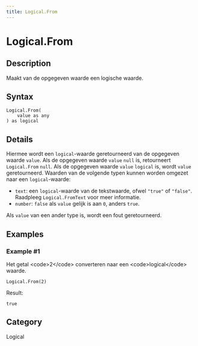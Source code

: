```yaml
---
title: Logical.From
---
```


# Logical.From


## Description

Maakt van de opgegeven waarde een logische waarde.


## Syntax

```powerquery
Logical.From(
    value as any
) as logical
```


## Details

Hiermee wordt een <code>logical</code>-waarde geretourneerd van de opgegeven waarde <code>value</code>. Als de opgegeven waarde <code>value</code> <code>null</code> is, retourneert <code>Logical.From</code> <code>null</code>. Als de opgegeven waarde <code>value</code> <code>logical</code> is, wordt <code>value</code> geretourneerd. Waarden van de volgende typen kunnen worden omgezet naar een <code>logical</code>-waarde: <ul> <li><code>text</code>: een <code>logical</code>-waarde van de tekstwaarde, ofwel <code>"true"</code> of <code>"false"</code>. Raadpleeg <code>Logical.FromText</code> voor meer informatie.</li> <li><code>number</code>: <code>false</code> als <code>value</code> gelijk is aan <code>0</code>, anders <code>true</code>.</li> </ul>Als <code>value</code> van een ander type is, wordt een fout geretourneerd.


## Examples

### Example #1 
Het getal &lt;code&gt;2&lt;/code&gt; converteren naar een &lt;code&gt;logical&lt;/code&gt; waarde.
```powerquery
Logical.From(2)
```

Result: 
```powerquery
true
```




## Category
Logical
